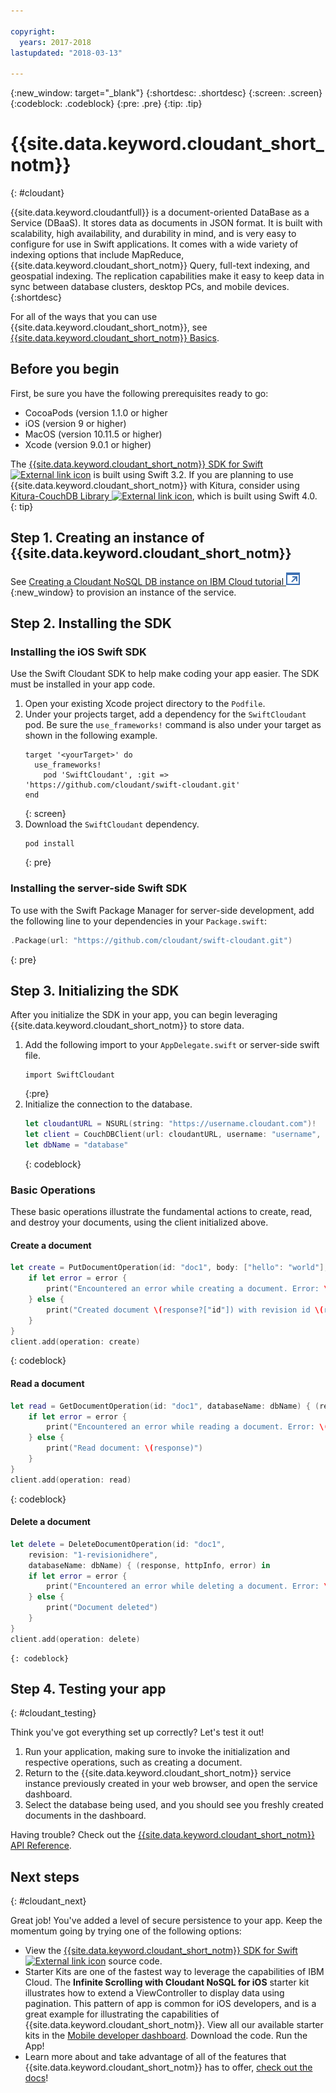 ```yaml
---

copyright:
  years: 2017-2018
lastupdated: "2018-03-13"

---
```

{:new_window: target="_blank"}
{:shortdesc: .shortdesc}
{:screen: .screen}
{:codeblock: .codeblock}
{:pre: .pre}
{:tip: .tip}

# {{site.data.keyword.cloudant_short_notm}}
{: #cloudant}

{{site.data.keyword.cloudantfull}} is a document-oriented DataBase as a Service (DBaaS). It stores data as documents in JSON format. It is built with scalability, high availability, and durability in mind, and is very easy to configure for use in Swift applications. It comes with a wide variety of indexing options that include MapReduce, {{site.data.keyword.cloudant_short_notm}} Query, full-text indexing, and geospatial indexing. The replication capabilities make it easy to keep data in sync between database clusters, desktop PCs, and mobile devices. 
{:shortdesc}

For all of the ways that you can use {{site.data.keyword.cloudant_short_notm}}, see [{{site.data.keyword.cloudant_short_notm}} Basics](/docs/services/Cloudant/basics/index.html#cloudant-nosql-db-basics).

## Before you begin

First, be sure you have the following prerequisites ready to go:
 * CocoaPods (version 1.1.0 or higher
 * iOS (version 9 or higher)
 * MacOS (version 10.11.5 or higher)
 * Xcode (version 9.0.1 or higher)

The [{{site.data.keyword.cloudant_short_notm}} SDK for Swift![External link icon](../../icons/launch-glyph.svg "External link icon")](https://github.com/cloudant/swift-cloudant) is built using Swift 3.2.  If you are planning to use {{site.data.keyword.cloudant_short_notm}} with Kitura, consider using [Kitura-CouchDB Library ![External link icon](../../icons/launch-glyph.svg "External link icon")](https://github.com/IBM-Swift/Kitura-CouchDB), which is built using Swift 4.0.
{: tip}

## Step 1. Creating an instance of {{site.data.keyword.cloudant_short_notm}}

See [Creating a Cloudant NoSQL DB instance on IBM Cloud tutorial ![External link icon](../images/launch-glyph.svg "External link icon")](https://console.bluemix.net/docs/services/Cloudant/tutorials/create_service.html#creating-a-cloudant-nosql-db-instance-on-ibm-cloud){:new_window} to provision an instance of the service.


## Step 2. Installing the SDK

### Installing the iOS Swift SDK

Use the Swift Cloudant SDK to help make coding your app easier. The SDK must be installed in your app code.

1. Open your existing Xcode project directory to the `Podfile`.
2. Under your projects target, add a dependency for the `SwiftCloudant` pod. Be sure the `use_frameworks!` command is also under your target as shown in the following example.
    ```
    target '<yourTarget>' do
      use_frameworks!
        pod 'SwiftCloudant', :git => 'https://github.com/cloudant/swift-cloudant.git'
    end
    ```
    {: screen}
3. Download the `SwiftCloudant` dependency.
    ```
    pod install
    ```
    {: pre}

### Installing the server-side Swift SDK

To use with the Swift Package Manager for server-side development, add the following line to your dependencies in your `Package.swift`:
```swift
.Package(url: "https://github.com/cloudant/swift-cloudant.git")
```
{: pre}

## Step 3. Initializing the SDK

After you initialize the SDK in your app, you can begin leveraging {{site.data.keyword.cloudant_short_notm}} to store data.

1.  Add the following import to your `AppDelegate.swift` or server-side swift file.
    ```
    import SwiftCloudant
    ```
    {:pre}
2. Initialize the connection to the database.
    ```swift
    let cloudantURL = NSURL(string: "https://username.cloudant.com")!
    let client = CouchDBClient(url: cloudantURL, username: "username", password: "password")
    let dbName = "database"
    ```
    {: codeblock}

### Basic Operations
These basic operations illustrate the fundamental actions to create, read, and destroy your documents, using the client initialized above.

#### Create a document
```swift
let create = PutDocumentOperation(id: "doc1", body: ["hello": "world"], databaseName: dbName) {(response, httpInfo, error) in
    if let error = error {
        print("Encountered an error while creating a document. Error: \(error)")
    } else {
        print("Created document \(response?["id"]) with revision id \(response?["rev"])")
    }
}
client.add(operation: create)
```
{: codeblock}

#### Read a document
```swift
let read = GetDocumentOperation(id: "doc1", databaseName: dbName) { (response, httpInfo, error) in
    if let error = error {
        print("Encountered an error while reading a document. Error: \(error)")
    } else {
        print("Read document: \(response)")
    }   
}
client.add(operation: read)
```
{: codeblock}

#### Delete a document
```swift
let delete = DeleteDocumentOperation(id: "doc1",
    revision: "1-revisionidhere",
    databaseName: dbName) { (response, httpInfo, error) in
    if let error = error {
        print("Encountered an error while deleting a document. Error: \(error)")
    } else {
        print("Document deleted")
    }   
}
client.add(operation: delete)
```
    {: codeblock}


## Step 4. Testing your app
{: #cloudant_testing}

Think you've got everything set up correctly? Let's test it out!

1. Run your application, making sure to invoke the initialization and respective operations, such as creating a document.
2. Return to the {{site.data.keyword.cloudant_short_notm}} service instance previously created in your web browser, and open the service dashboard.
3. Select the database being used, and you should see you freshly created documents in the dashboard.

Having trouble? Check out the [{{site.data.keyword.cloudant_short_notm}} API Reference](/docs/services/Cloudant/api/index.html#api-reference-overview).


## Next steps
{: #cloudant_next}

Great job! You've added a level of secure persistence to your app. Keep the momentum going by trying one of the following options:

* View the  [{{site.data.keyword.cloudant_short_notm}} SDK for Swift![External link icon](../../icons/launch-glyph.svg "External link icon")](https://github.com/cloudant/swift-cloudant) source code.
* Starter Kits are one of the fastest way to leverage the capabilities of IBM Cloud. The **Infinite Scrolling with Cloudant NoSQL for iOS** starter kit illustrates how to extend a ViewController to display data using pagination. This pattern of app is common for iOS developers, and is a great example for illustrating the capabilities of {{site.data.keyword.cloudant_short_notm}}. View all our available starter kits in the [Mobile developer dashboard](https://console.bluemix.net/developer/mobile/dashboard). Download the code. Run the App!
* Learn more about and take advantage of all of the features that {{site.data.keyword.cloudant_short_notm}} has to offer, [check out the docs](/docs/services/Cloudant/index.html)!
